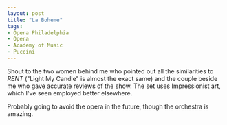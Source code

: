 ```yaml
---
layout: post
title: "La Boheme"
tags:
- Opera Philadelphia
- Opera
- Academy of Music
- Puccini
---
```


Shout to the two women behind me who pointed out all the similarities to *RENT* ("Light My Candle" is almost the exact same) and the couple beside me who gave accurate reviews of the show. The set uses Impressionist art, which I've seen employed better elsewhere.

Probably going to avoid the opera in the future, though the orchestra is amazing.
